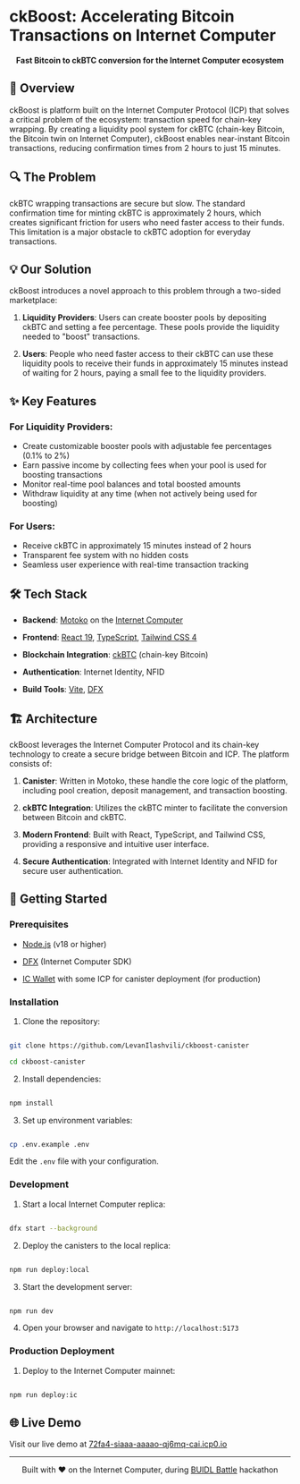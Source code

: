 
# ckBoost: Accelerating Bitcoin Transactions on Internet Computer

 
<div  align="center">

<p><strong>Fast Bitcoin to ckBTC conversion for the Internet Computer ecosystem</strong></p>

</div>

  

## 🚀 Overview

  

ckBoost is platform built on the Internet Computer Protocol (ICP) that solves a critical problem of the ecosystem: transaction speed for chain-key wrapping. By creating a liquidity pool system for ckBTC (chain-key Bitcoin, the Bitcoin twin on Internet Computer), ckBoost enables near-instant Bitcoin transactions, reducing confirmation times from 2 hours to just 15 minutes.
  

## 🔍 The Problem

ckBTC wrapping transactions are secure but slow. The standard confirmation time for minting ckBTC is approximately 2 hours, which creates significant friction for users who need faster access to their funds. This limitation is a major obstacle to ckBTC adoption for everyday transactions.

## 💡 Our Solution
ckBoost introduces a novel approach to this problem through a two-sided marketplace:

1.  **Liquidity Providers**: Users can create booster pools by depositing ckBTC and setting a fee percentage. These pools provide the liquidity needed to "boost" transactions.

2.  **Users**: People who need faster access to their ckBTC can use these liquidity pools to receive their funds in approximately 15 minutes instead of waiting for 2 hours, paying a small fee to the liquidity providers.

  

## ✨ Key Features  

### For Liquidity Providers:

- Create customizable booster pools with adjustable fee percentages (0.1% to 2%)
- Earn passive income by collecting fees when your pool is used for boosting transactions
- Monitor real-time pool balances and total boosted amounts
- Withdraw liquidity at any time (when not actively being used for boosting)

 
### For Users:

- Receive ckBTC in approximately 15 minutes instead of 2 hours
- Transparent fee system with no hidden costs
- Seamless user experience with real-time transaction tracking


## 🛠️ Tech Stack

-  **Backend**: [Motoko](https://internetcomputer.org/docs/current/motoko/main/motoko) on the [Internet Computer](https://internetcomputer.org/)

-  **Frontend**: [React 19](https://react.dev/), [TypeScript](https://www.typescriptlang.org/), [Tailwind CSS 4](https://tailwindcss.com/)

-  **Blockchain Integration**: [ckBTC](https://internetcomputer.org/docs/current/developer-docs/integrations/bitcoin/ckbtc) (chain-key Bitcoin)

-  **Authentication**: Internet Identity, NFID

-  **Build Tools**: [Vite](https://vitejs.dev/), [DFX](https://internetcomputer.org/docs/current/developer-docs/build/install-upgrade-remove)

  

## 🏗️ Architecture

ckBoost leverages the Internet Computer Protocol and its chain-key technology to create a secure bridge between Bitcoin and ICP. The platform consists of:

  

1.  **Canister**: Written in Motoko, these handle the core logic of the platform, including pool creation, deposit management, and transaction boosting.

2.  **ckBTC Integration**: Utilizes the ckBTC minter to facilitate the conversion between Bitcoin and ckBTC.

3.  **Modern Frontend**: Built with React, TypeScript, and Tailwind CSS, providing a responsive and intuitive user interface.

4.  **Secure Authentication**: Integrated with Internet Identity and NFID for secure user authentication.


## 🚀 Getting Started

  

### Prerequisites


- [Node.js](https://nodejs.org/) (v18 or higher)

- [DFX](https://internetcomputer.org/docs/current/developer-docs/build/install-upgrade-remove) (Internet Computer SDK)

- [IC Wallet](https://nns.ic0.app/) with some ICP for canister deployment (for production)

  

### Installation

  

1. Clone the repository:

```bash

git clone https://github.com/LevanIlashvili/ckboost-canister

cd ckboost-canister

```

  

2. Install dependencies:

```bash

npm install

```

  

3. Set up environment variables:

```bash

cp .env.example .env

```

Edit the `.env` file with your configuration.

  

### Development

  

1. Start a local Internet Computer replica:

```bash

dfx start --background

```

  

2. Deploy the canisters to the local replica:

```bash

npm run deploy:local

```

  

3. Start the development server:

```bash

npm run dev

```

  

4. Open your browser and navigate to `http://localhost:5173`

  

### Production Deployment

  

1. Deploy to the Internet Computer mainnet:

```bash

npm run deploy:ic

```

  

## 🌐 Live Demo

Visit our live demo at [72fa4-siaaa-aaaao-qj6mq-cai.icp0.io](https://72fa4-siaaa-aaaao-qj6mq-cai.icp0.io/)


---

<div  align="center">

Built with ❤️ on the Internet Computer, during [BUIDL Battle](https://dorahacks.io/hackathon/buidlbattle/buidl) hackathon

</div>
